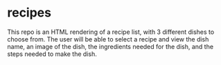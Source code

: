 # recipes

This repo is an HTML rendering of a recipe list, with 3 different dishes to choose from. The user will be able to select a recipe and view the dish name, an image of the dish, the ingredients needed for the dish, and the steps needed to make the dish.